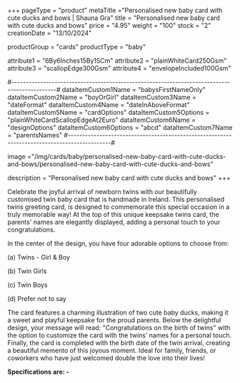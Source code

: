 +++
pageType = "product"
metaTitle ="Personalised new baby card with cute ducks and bows | Shauna Gra"
title = "Personalised new baby card with cute ducks and bows"
price = "4.95"
weight = "100"
stock = "2"
creationDate = "13/10/2024"

productGroup = "cards"
productType = "baby"

attribute1 = "6By6Inches15By15Cm" 
attribute2 = "plainWhiteCard250Gsm" 
attribute3 = "scallopEdge300Gsm" 
attribute4 = "envelopeIncluded100Gsm"

#---------------------------------------------------------------------------------------------#
dataItemCustom1Name = "babysFirstNameOnly"
dataItemCustom2Name = "boyOrGirl"
dataItemCustom3Name = "dateFormat"
dataItemCustom4Name = "dateInAboveFormat"
dataItemCustom5Name = "cardOptions"
dataItemCustom5Options = "plainWhiteCardScallopEdgeAt2Euro"
dataItemCustom6Name = "designOptions"
dataItemCustom6Options = "abcd"
dataItemCustom7Name = "parentsNames"
#---------------------------------------------------------------------------------------------#

image ="/img/cards/baby/personalised-new-baby-card-with-cute-ducks-and-bows/personalised-new-baby-card-with-cute-ducks-and-bows"

description = "Personalised new baby card with cute ducks and bows"
+++

Celebrate the joyful arrival of newborn twins with our beautifully customised twin baby card that is
handmade in Ireland. This personalised twins greeting card, is designed to commemorate this special
occasion in a truly memorable way! At the top of this unique keepsake twins card, the parents' names are
elegantly displayed, adding a personal touch to your congratulations.

In the center of the design, you have four adorable options to choose from:

(a) Twins - Girl & Boy

(b) Twin Girls

(c) Twin Boys

(d) Prefer not to say

The card features a charming illustration of two cute baby ducks, making it a sweet and playful keepsake
for the proud parents. Below the delightful design, your message will read:
"Congratulations on the birth of twins" with the option to customize the card with the twins’ names for a
personal touch.
Finally, the card is completed with the birth date of the twin arrival, creating a beautiful memento of this
joyous moment.
Ideal for family, friends, or coworkers who have just welcomed double the love into their lives!

**Specifications are: -**
